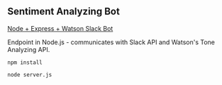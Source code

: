 ## Sentiment Analyzing Bot

[Node + Express + Watson Slack Bot](https://medium.com/@sueann.ioanis/creating-a-conversational-ai-slack-bot-843a9453128b)

Endpoint in Node.js - communicates with Slack API and Watson's Tone Analyzing API. 

`npm install`

`node server.js`
